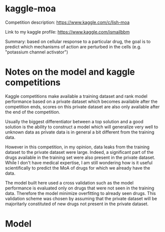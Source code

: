 # kaggle-moa

Competition description: https://www.kaggle.com/c/lish-moa

Link to my kaggle profile: https://www.kaggle.com/ismailbbm

Summary: based on cellular response to a particular drug, the goal is to predict which mechanisms of action are perturbed in the cells (e.g. "potassium channel activator")

# Notes on the model and kaggle competitions

Kaggle competitions make available a training dataset and rank model performance based on a private dataset which becomes available after the competition ends, scores on this private dataset are also only available after the end of the competition.

Usually the biggest differentiator between a top solution and a good solution is the ability to construct a model which will generalize very well to unknown data as private data is in general a bit different from the training data.

However in this competition, in my opinion, data leaks from the training dataset to the private dataset were large. Indeed, a significant part of the drugs available in the training set were also present in the private dataset. While I don't have medical expertise, I am still wondering how is it useful scientifically to predict the MoA of drugs for which we already have the data.

The model built here used a cross validation such as the model performance is evaluated only on drugs that were not seen in the training data. Therefore the model minimize overfitting to already seen drugs. This validation scheme was chosen by assuming that the private dataset will be majoritarly constituted of new drugs not present in the private dataset.

# Model

